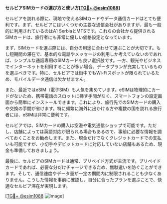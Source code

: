 **セルビアSIMカードの選び方と使い方[[TG💪+ @esim1088](https://t.me/s/esim1088)]**

セルビアを訪れる際に、現地で使えるSIMカードやデータ通信カードはとても便利です。まず、セルビアにはいくつかの主要な通信会社がありますが、最も一般的に利用されているのはA1 SerbiaとMTSです。これらの会社から提供されるSIMカードは、旅行者にも非常に優しい価格設定となっています。

まず、SIMカードを選ぶ際には、自分の用途に合わせて選ぶことが大切です。もし短期間の滞在で、基本的な電話やメッセージの利用しか考えていないのであれば、シンプルな通話専用のSIMカードも良い選択肢です。一方、観光やビジネスでインターネットを利用することが多い場合、データプランが充実しているものを選ぶべきです。特に、セルビアでは街中でもWi-Fiスポットが限られているため、モバイルデータ通信は欠かせません。

また、最近ではeSIM（電子SIM）も人気を集めています。eSIMは物理的にカードがないため、携帯電話のスロットに挿す手間がなく、スマートフォンの設定画面から簡単にインストールできます。これにより、旅行先でのSIMカードの購入や交換の手間が省けます。特に頻繁に海外に出かける方や複数の国を訪れる旅行者には、eSIMは非常に便利です。

セルビアでは、SIMカードの購入は空港や電気通信ショップで可能です。ただし、店舗によっては英語対応が限られる場合もあるので、事前に必要な情報を調べておくことをお勧めします。また、現金だけでなくクレジットカードでの支払いも可能ですが、小切手やデビットカードに対応していない店舗もあるため、現金も準備しておきましょう。

最後に、セルビアのSIMカードは通常、プリペイド方式が主流です。プリペイドカードであれば、必要な分だけチャージできるため、無駄遣いを防ぐことができます。そして、通信速度やデータ量が一定の期間内に制限されることも少なくありません。こうした情報を事前に確認し、自分に合ったプランを選ぶことで、快適なセルビア滞在が実現します。

[[TG💪+ @esim1088](https://t.me/s/esim1088) ![Image](https://i.postimg.cc/Y0z9fWf4/image.png)]